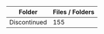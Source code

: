 | Folder       |   Files / Folders |
|--------------|-------------------|
| Discontinued |               155 |